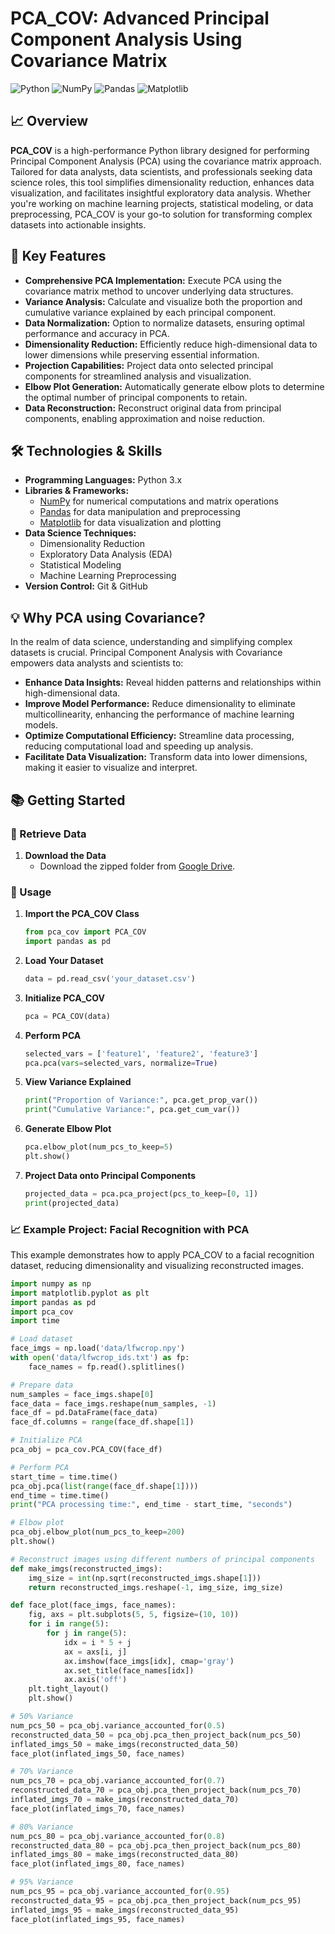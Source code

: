 # PCA_COV: Advanced Principal Component Analysis Using Covariance Matrix

![Python](https://img.shields.io/badge/Python-3.8%2B-blue.svg)
![NumPy](https://img.shields.io/badge/NumPy-1.21%2B-green.svg)
![Pandas](https://img.shields.io/badge/Pandas-1.3%2B-yellow.svg)
![Matplotlib](https://img.shields.io/badge/Matplotlib-3.4%2B-orange.svg)

## 📈 Overview

**PCA_COV** is a high-performance Python library designed for performing Principal Component Analysis (PCA) using the covariance matrix approach. Tailored for data analysts, data scientists, and professionals seeking data science roles, this tool simplifies dimensionality reduction, enhances data visualization, and facilitates insightful exploratory data analysis. Whether you're working on machine learning projects, statistical modeling, or data preprocessing, PCA_COV is your go-to solution for transforming complex datasets into actionable insights.

## 🚀 Key Features

- **Comprehensive PCA Implementation:** Execute PCA using the covariance matrix method to uncover underlying data structures.
- **Variance Analysis:** Calculate and visualize both the proportion and cumulative variance explained by each principal component.
- **Data Normalization:** Option to normalize datasets, ensuring optimal performance and accuracy in PCA.
- **Dimensionality Reduction:** Efficiently reduce high-dimensional data to lower dimensions while preserving essential information.
- **Projection Capabilities:** Project data onto selected principal components for streamlined analysis and visualization.
- **Elbow Plot Generation:** Automatically generate elbow plots to determine the optimal number of principal components to retain.
- **Data Reconstruction:** Reconstruct original data from principal components, enabling approximation and noise reduction.

## 🛠️ Technologies & Skills

- **Programming Languages:** Python 3.x
- **Libraries & Frameworks:** 
  - [NumPy](https://numpy.org/) for numerical computations and matrix operations
  - [Pandas](https://pandas.pydata.org/) for data manipulation and preprocessing
  - [Matplotlib](https://matplotlib.org/) for data visualization and plotting
- **Data Science Techniques:** 
  - Dimensionality Reduction
  - Exploratory Data Analysis (EDA)
  - Statistical Modeling
  - Machine Learning Preprocessing
- **Version Control:** Git & GitHub

## 💡 Why PCA using Covariance?

In the realm of data science, understanding and simplifying complex datasets is crucial. Principal Component Analysis with Covariance empowers data analysts and scientists to:

- **Enhance Data Insights:** Reveal hidden patterns and relationships within high-dimensional data.
- **Improve Model Performance:** Reduce dimensionality to eliminate multicollinearity, enhancing the performance of machine learning models.
- **Optimize Computational Efficiency:** Streamline data processing, reducing computational load and speeding up analysis.
- **Facilitate Data Visualization:** Transform data into lower dimensions, making it easier to visualize and interpret.

## 📚 Getting Started

### 🔧 Retrieve Data

1. **Download the Data**
   - Download the zipped folder from [Google Drive](https://drive.google.com/file/d/1p2PZC2RBFu1vQmgUg1hTB20Z8URIMmSl/view?usp=drive_link).

### 📝 Usage

1. **Import the PCA_COV Class**
    ```python
    from pca_cov import PCA_COV
    import pandas as pd
    ```

2. **Load Your Dataset**
    ```python
    data = pd.read_csv('your_dataset.csv')
    ```

3. **Initialize PCA_COV**
    ```python
    pca = PCA_COV(data)
    ```

4. **Perform PCA**
    ```python
    selected_vars = ['feature1', 'feature2', 'feature3']
    pca.pca(vars=selected_vars, normalize=True)
    ```

5. **View Variance Explained**
    ```python
    print("Proportion of Variance:", pca.get_prop_var())
    print("Cumulative Variance:", pca.get_cum_var())
    ```

6. **Generate Elbow Plot**
    ```python
    pca.elbow_plot(num_pcs_to_keep=5)
    plt.show()
    ```

7. **Project Data onto Principal Components**
    ```python
    projected_data = pca.pca_project(pcs_to_keep=[0, 1])
    print(projected_data)
    ```

### 📈 Example Project: Facial Recognition with PCA

This example demonstrates how to apply PCA_COV to a facial recognition dataset, reducing dimensionality and visualizing reconstructed images.

```python
import numpy as np
import matplotlib.pyplot as plt
import pandas as pd
import pca_cov
import time

# Load dataset
face_imgs = np.load('data/lfwcrop.npy')
with open('data/lfwcrop_ids.txt') as fp:
    face_names = fp.read().splitlines()

# Prepare data
num_samples = face_imgs.shape[0]
face_data = face_imgs.reshape(num_samples, -1)
face_df = pd.DataFrame(face_data)
face_df.columns = range(face_df.shape[1])

# Initialize PCA
pca_obj = pca_cov.PCA_COV(face_df)

# Perform PCA
start_time = time.time()
pca_obj.pca(list(range(face_df.shape[1])))
end_time = time.time()
print("PCA processing time:", end_time - start_time, "seconds")

# Elbow plot
pca_obj.elbow_plot(num_pcs_to_keep=200)
plt.show()

# Reconstruct images using different numbers of principal components
def make_imgs(reconstructed_imgs):
    img_size = int(np.sqrt(reconstructed_imgs.shape[1]))
    return reconstructed_imgs.reshape(-1, img_size, img_size)

def face_plot(face_imgs, face_names):
    fig, axs = plt.subplots(5, 5, figsize=(10, 10))
    for i in range(5):
        for j in range(5):
            idx = i * 5 + j
            ax = axs[i, j]
            ax.imshow(face_imgs[idx], cmap='gray')
            ax.set_title(face_names[idx])
            ax.axis('off')
    plt.tight_layout()
    plt.show()

# 50% Variance
num_pcs_50 = pca_obj.variance_accounted_for(0.5)
reconstructed_data_50 = pca_obj.pca_then_project_back(num_pcs_50)
inflated_imgs_50 = make_imgs(reconstructed_data_50)
face_plot(inflated_imgs_50, face_names)

# 70% Variance
num_pcs_70 = pca_obj.variance_accounted_for(0.7)
reconstructed_data_70 = pca_obj.pca_then_project_back(num_pcs_70)
inflated_imgs_70 = make_imgs(reconstructed_data_70)
face_plot(inflated_imgs_70, face_names)

# 80% Variance
num_pcs_80 = pca_obj.variance_accounted_for(0.8)
reconstructed_data_80 = pca_obj.pca_then_project_back(num_pcs_80)
inflated_imgs_80 = make_imgs(reconstructed_data_80)
face_plot(inflated_imgs_80, face_names)

# 95% Variance
num_pcs_95 = pca_obj.variance_accounted_for(0.95)
reconstructed_data_95 = pca_obj.pca_then_project_back(num_pcs_95)
inflated_imgs_95 = make_imgs(reconstructed_data_95)
face_plot(inflated_imgs_95, face_names)

